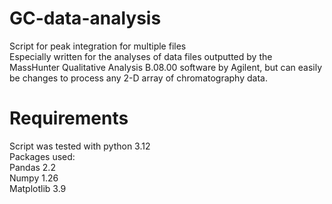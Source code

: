 # GC-data-analysis
Script for peak integration for multiple files
<br/>
Especially written for the analyses of data files outputted by the MassHunter Qualitative Analysis B.08.00 software by Agilent, but can easily be changes to process any 2-D array of chromatography data.
# Requirements
Script was tested with python 3.12
<br/>
Packages used:
<br/>
Pandas 2.2
<br/>
Numpy 1.26
<br/>
Matplotlib 3.9
<br/>
